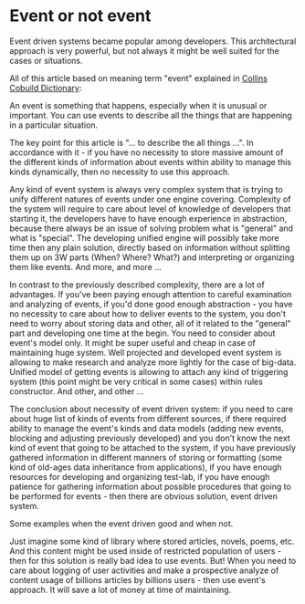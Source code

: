 # Event or not event

Event driven systems became popular among developers. This architectural approach is very powerful, but not always it might be well suited for the cases or situations.

All of this article based on meaning term "event" explained in  [Collins Cobuild Dictionary](https://www.collinsdictionary.com/dictionary/english/event): 

An event is something that happens, especially when it is unusual or important. You can use events to describe all the things that are happening in a particular situation.

The key point for this article is "... to describe the all things ...". In accordance with it - if you have no necessity to store massive amount of the different kinds of information about events within ability to manage this kinds dynamically, then no necessity to use this approach.

Any kind of event system is always very complex system that is trying to unify different natures of events under one engine covering. Complexity of the system will require to care about level of knowledge of developers that starting it, the developers have to have enough experience in abstraction, because there always be an issue of solving problem what is "general" and what is "special". The developing unified engine will possibly take more time then any plain solution, directly based on information without splitting them up on 3W parts (When? Where? What?) and interpreting or organizing them like events. And more, and more ...

In contrast to the previously described complexity, there are a lot of advantages. If you've been paying enough attention to careful examination and analyzing of events, if you'd done good enough abstraction - you have no necessity to care about how to deliver events to the system, you don't need to worry about storing data and other, all of it related to the "general" part and developing one time at the begin. You need to consider about event's model only. It might be super useful and cheap in case of maintaining huge system. Well projected and developed event system is allowing to make research and analyze more lightly for the case of big-data. Unified model of getting events is allowing to attach any kind of triggering system (this point might be very critical in some cases) within rules constructor. And other, and other ...

The conclusion about necessity of event driven system: if you need to care about huge list of kinds of events from different sources, if there required ability to manage the event's kinds and data models (adding new events, blocking and adjusting previously developed) and you don't know the next kind of event that going to be attached to the system, if you have previously gathered information in different manners of storing or formatting (some kind of old-ages data inheritance from applications), if you have enough resources for developing and organizing test-lab, if you have enough patience for gathering information about possible procedures that going to be performed for events - then there are obvious solution, event driven system.

Some examples when the event driven good and when not.

Just imagine some kind of library where stored articles, novels, poems, etc. And this content might be used inside of restricted population of users - then for this solution is really bad idea to use events. But! When you need to care about logging of user activities and make a prospective analyze of content usage of billions articles by billions users - then use event's approach. It will save a lot of money at time of maintaining.